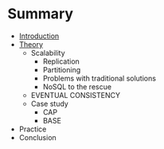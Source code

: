 # Summary

* [Introduction](README.md)
* [Theory](theory.md)
   * Scalability
       * Replication
       * Partitioning
       * Problems with traditional solutions
       * NoSQL to the rescue
   * EVENTUAL CONSISTENCY
   * Case study
       * CAP
       * BASE
* Practice
* Conclusion

